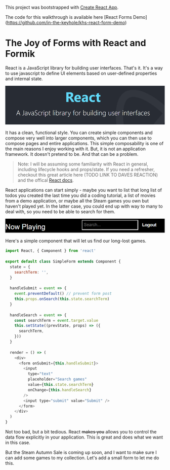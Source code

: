 This project was bootstrapped with [Create React App](https://github.com/facebookincubator/create-react-app).

The code for this walkthrough is available here [React Forms Demo] (https://github.com/in-the-keyhole/khs-react-form-demo)

# The Joy of Forms with React and Formik

React is a JavaScript library for building user interfaces.  That's it.  It's a way to use javascript to define UI elements based on user-defined properties and internal state.

![React website header](/assets/react_title.PNG "That's all there is to it...")

It has a clean, functional style.  You can create simple components and compose very well into larger components, which you can then use to compose pages and entire applications.  This simple composability is one of the main reasons I enjoy working with it.  But, it is not an application framework.  It doesn't pretend to be.  And that can be a problem.

> Note: I will be assuming some familiarity with React in general, including lifecycle hooks and props/state.  If you need a refresher, checkout this great article here (TODO LINK TO DAVES REACTION) and the offical [React docs](https://reactjs.org/).

React applications can start simply - maybe you want to list that long list of todos you created the last time you did a coding tutorial, a list of movies from a demo application,  or maybe all the Steam games you own but haven't played yet.  In the latter case, you could end up with way to many to deal with, so you need to be able to search for them.

![Search bar](/assets/search_bar.PNG "Rocket League is life.")

Here's a simple component that will let us find our long-lost games.

```javascript
import React, { Component } from 'react'

export default class SimpleForm extends Component {
  state = {
    searchTerm: '',
  }

  handleSubmit = event => {
    event.preventDefault() // prevent form post
    this.props.onSearch(this.state.searchTerm)
  }

  handleSearch = event => {
    const searchTerm = event.target.value
    this.setState((prevState, props) => ({
      searchTerm,
    }))
  }

  render = () => (
    <div>
      <form onSubmit={this.handleSubmit}>
        <input
          type="text"
          placeholder="Search games"
          value={this.state.searchTerm}
          onChange={this.handleSearch}
        />
        <input type="submit" value="Submit" />
      </form>
    </div>
  )
}


```

Not too bad, but a bit tedious.  React ~~makes you~~ allows you to control the data flow explicitly in your application.  This is great and does what we want in this case.  

But the Steam Autumn Sale is coming up soon, and I want to make sure I can add some games to my collection.  Let's add a small form to let me do this.

